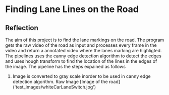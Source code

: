 # Finding Lane Lines on the Road

## Reflection

The aim of this project is to find the lane markings on the road. The program gets the raw video of the road as input and processes every frame in the video and return a annotated video where the lanes marking are highligted. The pipelines uses the canny edge detection algorithm to detect the edges and uses hough transform to find the location of the lines in the edges of the image. The pipeline has the steps expained as follows

1. Image is converted to gray scale inorder to be used in canny edge detection algorithm.
Raw Image
[Image of the road] ('test_images/whiteCarLaneSwitch.jpg')



